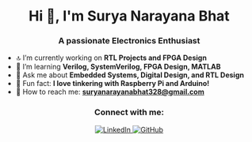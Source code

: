 <!--
<p align="center">
  <img src="https://your-image-link-here.png" width="300" alt="Raspberry Pi Illustration"/>
</p>-->
<h1 align="center"> Hi 👋, I'm Surya Narayana Bhat </h1>
<h3 align="center">A passionate Electronics Enthusiast</h3>

<!--
<p align="center">
  <img src="https://user-images.githubusercontent.com/your-image-url/bitmoji.png" alt="Bitmoji" width="150"/>
</p>
-->

- 🔝 I’m currently working on **RTL Projects and FPGA Design**  
- 🌱 I’m learning **Verilog, SystemVerilog, FPGA Design, MATLAB**  
- 💬 Ask me about **Embedded Systems, Digital Design, and RTL Design**  
- 💎 Fun fact: **I love tinkering with Raspberry Pi and Arduino!**  
- 💌 How to reach me: **suryanarayanabhat328@gmail.com**  

<h3 align="center">Connect with me:</h3>
<p align="center">
  <a href="https://www.linkedin.com/in/suryanarayanabhat" target="_blank">
    <img src="https://img.shields.io/badge/LinkedIn-0A66C2?style=for-the-badge&logo=linkedin&logoColor=white" alt="LinkedIn"/>
  </a>
  <a href="https://github.com/yourusername" target="_blank">
    <img src="https://img.shields.io/badge/GitHub-181717?style=for-the-badge&logo=github&logoColor=white" alt="GitHub"/>
  </a>
</p>
